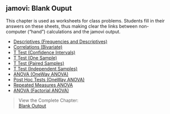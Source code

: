 ## jamovi: Blank Ouput

This chapter is used as worksheets for class problems. Students fill in their answers on these sheets, thus making clear the links between non-computer (“hand”) calculations and the jamovi output.

- [Descriptives (Frequencies and Descriptives)](./descriptives.md)
- [Correlations (Bivariate)](./correlations.md)
- [T Test (Confidence Intervals)](./intervals.md)
- [T Test (One Sample)](./onesample.md)
- [T Test (Paired Samples)](./paired.md)
- [T Test (Independent Samples)](./independent.md)
- [ANOVA (OneWay ANOVA)](./oneway.md)
- [Post Hoc Tests (OneWay ANOVA)](./posthocs.md)
- [Repeated Measures ANOVA](./repeated.md)
- [ANOVA (Factorial ANOVA)](./factorial.md)

> View the Complete Chapter:  
> [Blank Output](./complete.md)